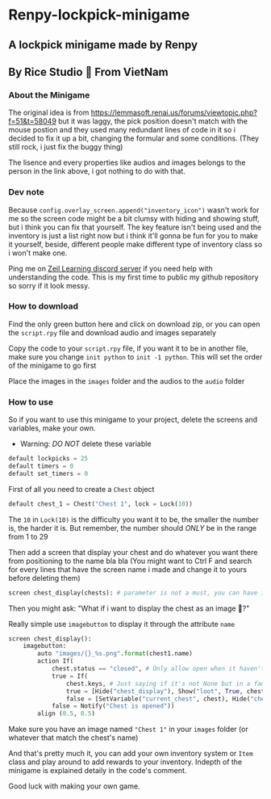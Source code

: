 # Renpy-lockpick-minigame
## A lockpick minigame made by Renpy
## By Rice Studio 🍙 From VietNam

### About the Minigame
The original idea is from https://lemmasoft.renai.us/forums/viewtopic.php?f=51&t=58049 but it was laggy, the pick position doesn't match with the mouse postion and they used many redundant lines of code in it so i decided to fix it up a bit, changing the formular and some conditions. (They still rock, i just fix the buggy thing)

The lisence and every properties like audios and images belongs to the person in the link above, i got nothing to do with that.

### Dev note
Because `config.overlay_screen.append("inventory_icon")` wasn't work for me so the screen code might be a bit clumsy with hiding and showing stuff, but i think you can fix that yourself. The key feature isn't being used and the inventory is just a list right now but i think it'll gonna be fun for you to make it yourself, beside, different people make different type of inventory class so i won't make one.

Ping me on [Zeil Learning discord server](https://discord.gg/BNEMkv3W) if you need help with understanding the code. This is my first time to public my github repository so sorry if it look messy.

### How to download
Find the only green button here and click on download zip, or you can open the `script.rpy` file and download audio and images separately

Copy the code to your `script.rpy` file, if you want it to be in another file, make sure you change `init python` to `init -1 python`. This will set the order of the minigame to go first

Place the images in the `images` folder and the audios to the `audio` folder

### How to use
So if you want to use this minigame to your project, delete the screens and variables, make your own.

- Warning: *DO NOT* delete these variable
```python
default lockpicks = 25
default timers = 0
default set_timers = 0
```

First of all you need to create a `Chest` object

```python
default chest_1 = Chest("Chest 1", lock = Lock(10))
```
The `10` in `Lock(10)` is the difficulty you want it to be, the smaller the number is, the harder it is. But remember, the number should *ONLY* be in the range from 1 to 29

Then add a screen that display your chest and do whatever you want there from positioning to the name bla bla (You might want to Ctrl F and search for every lines that have the screen name i made and change it to yours before deleting them)
```python
screen chest_display(chests): # parameter is not a must, you can have it or not
```
Then you might ask: "What if i want to display the chest as an image 🤔?"

Really simple use `imagebutton` to display it through the attribute `name`
```python
screen chest_display():
    imagebutton:
        auto "images/{}_%s.png".format(chest1.name)
        action If(
            chest.status == "closed", # Only allow open when it haven't been opened
            true = If(
                chest.keys, # Just saying if it's not None but in a fancy way
                true = [Hide("chest_display"), Show("loot", True, chest)],
                false = [SetVariable("current_chest", chest), Hide("chest_display"), ShowMenu("lock_picking", chest.lock)]),
            false = Notify("Chest is opened"))
        align (0.5, 0.5)
```
Make sure you have an image named `"Chest 1"` in your `images` folder (or whatever that match the chest's name)

And that's pretty much it, you can add your own inventory system or `Item` class and play around to add rewards to your inventory. Indepth of the minigame is explained detaily in the code's comment.

Good luck with making your own game.
